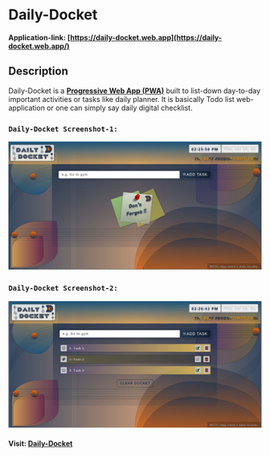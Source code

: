 # Daily-Docket

#### Application-link: [https://daily-docket.web.app](https://daily-docket.web.app/)

## Description

Daily-Docket is a **[Progressive Web App (PWA)](https://web.dev/progressive-web-apps/)** built to list-down day-to-day important activities or tasks like daily planner. It is basically Todo list web-application or one can simply say daily digital checklist.

### `Daily-Docket Screenshot-1:`

![Daily-Docket-1](https://github.com/DalpatRathore/Daily-Docket/blob/display/display/daily-docket-1.jpg)

### `Daily-Docket Screenshot-2:`

![Daily-Docket-1](https://github.com/DalpatRathore/Daily-Docket/blob/display/display/daily-docket-2.jpg)

#### Visit: [Daily-Docket](https://daily-docket.web.app/)
